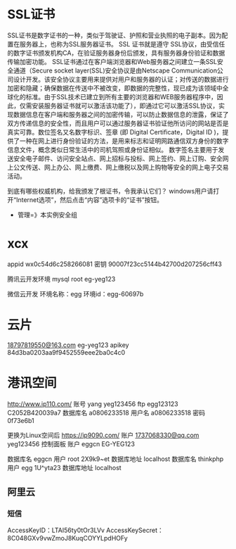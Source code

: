 # SSL证书
SSL证书是数字证书的一种，类似于驾驶证、护照和营业执照的电子副本。因为配置在服务器上，也称为SSL服务器证书。
SSL 证书就是遵守 SSL协议，由受信任的数字证书颁发机构CA，在验证服务器身份后颁发，具有服务器身份验证和数据传输加密功能。
SSL证书通过在客户端浏览器和Web服务器之间建立一条SSL安全通道（Secure socket layer(SSL)安全协议是由Netscape Communication公司设计开发。该安全协议主要用来提供对用户和服务器的认证；对传送的数据进行加密和隐藏；确保数据在传送中不被改变，即数据的完整性，现已成为该领域中全球化的标准。由于SSL技术已建立到所有主要的浏览器和WEB服务器程序中，因此，仅需安装服务器证书就可以激活该功能了），即通过它可以激活SSL协议，实现数据信息在客户端和服务器之间的加密传输，可以防止数据信息的泄露，保证了双方传递信息的安全性，而且用户可以通过服务器证书验证他所访问的网站是否是真实可靠。数位签名又名数字标识、签章 (即 Digital Certificate，Digital ID )，提供了一种在网上进行身份验证的方法，是用来标志和证明网路通信双方身份的数字信息文件，概念类似日常生活中的司机驾照或身份证相似。 数字签名主要用于发送安全电子邮件、访问安全站点、网上招标与投标、网上签约、网上订购、安全网上公文传送、网上办公、网上缴费、网上缴税以及网上购物等安全的网上电子交易活动。

到底有哪些权威机构，给我颁发了根证书，令我承认它们？ 
windows用户请打开“Internet选项”，然后点击“内容”选项卡的“证书”按钮。


+ 管理=》本实例安全组


# xcx
appid wx0c54d6c258266081
密钥 90007f23cc5144b42700d207256cff43

腾讯云开发环境
mysql root eg-yeg123

微信云开发
环境名称：egg
环境id：egg-60697b


# 云片
18797819550@163.com     eg-yeg123
apikey 84d3ba0203aa9f9452559eee2ba0c4c0


# 港讯空间
http://www.ip110.com/
账号 yang  yeg123456
ftp  egg123123 C2052B420039a7
数据库名 a0806233518
用户名 a0806233518
密码 0f73e6b1


更换为Linux空间后
https://ip9090.com/
账户 1737068330@qq.com    yeg123456
控制面板 
账户 eggcn    EG-YEG123

数据库名 eggcn
用户 root    2X9k9~et
数据库地址  localhost
数据库名 thinkphp
用户 egg   1U^yta23
数据库地址  localhost


## 阿里云
### 短信
AccessKeyID：LTAI56ty0tOr3LVv
AccessKeySecret：8C048GXv9vwZmoJ8KuqCOYYLpdHOFy




